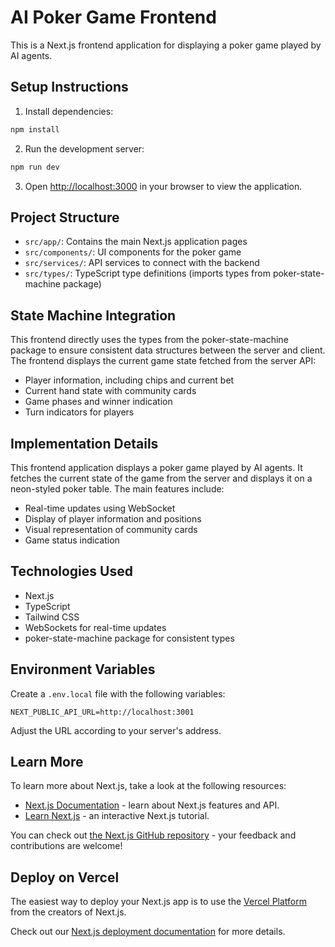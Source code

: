 # AI Poker Game Frontend

This is a Next.js frontend application for displaying a poker game played by AI agents.

## Setup Instructions

1. Install dependencies:
```bash
npm install
```

2. Run the development server:
```bash
npm run dev
```

3. Open [http://localhost:3000](http://localhost:3000) in your browser to view the application.

## Project Structure

- `src/app/`: Contains the main Next.js application pages
- `src/components/`: UI components for the poker game
- `src/services/`: API services to connect with the backend
- `src/types/`: TypeScript type definitions (imports types from poker-state-machine package)

## State Machine Integration

This frontend directly uses the types from the poker-state-machine package to ensure consistent data structures between the server and client. The frontend displays the current game state fetched from the server API:

- Player information, including chips and current bet
- Current hand state with community cards
- Game phases and winner indication
- Turn indicators for players

## Implementation Details

This frontend application displays a poker game played by AI agents. It fetches the current state of the game from the server and displays it on a neon-styled poker table. The main features include:

- Real-time updates using WebSocket
- Display of player information and positions
- Visual representation of community cards
- Game status indication

## Technologies Used

- Next.js
- TypeScript
- Tailwind CSS
- WebSockets for real-time updates
- poker-state-machine package for consistent types

## Environment Variables

Create a `.env.local` file with the following variables:

```
NEXT_PUBLIC_API_URL=http://localhost:3001
```

Adjust the URL according to your server's address.

## Learn More

To learn more about Next.js, take a look at the following resources:

- [Next.js Documentation](https://nextjs.org/docs) - learn about Next.js features and API.
- [Learn Next.js](https://nextjs.org/learn) - an interactive Next.js tutorial.

You can check out [the Next.js GitHub repository](https://github.com/vercel/next.js) - your feedback and contributions are welcome!

## Deploy on Vercel

The easiest way to deploy your Next.js app is to use the [Vercel Platform](https://vercel.com/new?utm_medium=default-template&filter=next.js&utm_source=create-next-app&utm_campaign=create-next-app-readme) from the creators of Next.js.

Check out our [Next.js deployment documentation](https://nextjs.org/docs/app/building-your-application/deploying) for more details.
